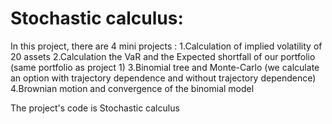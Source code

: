 # Stochastic calculus:

In this project, there are 4 mini projects : 
 1.Calculation of implied volatility of 20 assets
 2.Calculation the VaR and the Expected shortfall of our portfolio (same portfolio as project 1)
 3.Binomial tree and Monte-Carlo (we calculate an option with trajectory dependence and without trajectory dependence)
 4.Brownian motion and convergence of the binomial model

The project's code is Stochastic calculus
